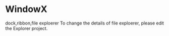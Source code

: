 # WindowX
dock,ribbon,file exploerer
To change the details of file exploerer, please edit the Explorer project.
